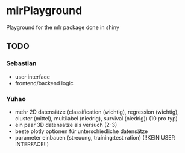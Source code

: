 # mlrPlayground
Playground for the mlr package done in shiny

## TODO

### Sebastian
- user interface
- frontend/backend logic

### Yuhao
- mehr 2D datensätze (classification (wichtig), regression (wichtig), cluster (mittel), multilabel (niedrig), survival (niedrig)) (10 pro typ)
- ein paar 3D datensätze als versuch (2-3)
- beste plotly optionen für unterschiedliche datensätze
- parameter einbauen (streuung, training:test ration) (!!KEIN USER INTERFACE!!)
